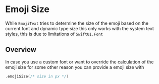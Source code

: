 # Emoji Size

While ``EmojiText`` tries to determine the size of the emoji based on the current font and dynamic type size this only works with the system text styles, this is due to limitations of `SwiftUI.Font`

## Overview

In case you use a custom font or want to override the calculation of the emoji size for some other reason you can provide a emoji size with

```swift
.emojiSize(/* size in px */)
```
